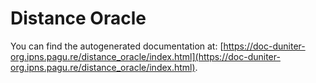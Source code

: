 # Distance Oracle

You can find the autogenerated documentation at: [https://doc-duniter-org.ipns.pagu.re/distance_oracle/index.html](https://doc-duniter-org.ipns.pagu.re/distance_oracle/index.html).
